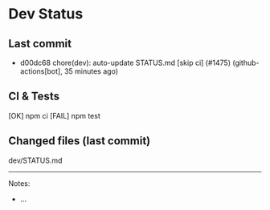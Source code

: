 # Dev Status

## Last commit
- d00dc68 chore(dev): auto-update STATUS.md [skip ci] (#1475) (github-actions[bot], 35 minutes ago)
## CI & Tests
[OK] npm ci
[FAIL] npm test

## Changed files (last commit)
dev/STATUS.md

---
Notes:
- ...
